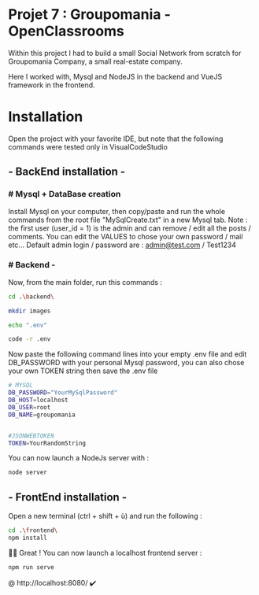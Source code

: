 
# Projet 7 : Groupomania - OpenClassrooms

Within this project I had to build a small Social Network from scratch for Groupomania Company, a small real-estate company.

Here I worked with, Mysql and NodeJS in the backend and VueJS framework in the frontend.







# Installation
Open the project with your favorite IDE,
but note that the following commands were tested only in VisualCodeStudio

## - BackEnd installation -

### # Mysql + DataBase creation 
Install Mysql on your computer, then copy/paste and run the whole commands from the root file "MySqlCreate.txt" in a new Mysql tab.
Note : the first user (user_id = 1) is the admin and can remove / edit all the posts / comments.
You can edit the VALUES to chose your own password / mail etc... 
Default admin login / password are : admin@test.com  / Test1234 

### # Backend -
Now, from the main folder, run this commands :

```bash
cd .\backend\

mkdir images

echo ".env"

code -r .env

```
Now paste the following command lines into your empty .env file and edit DB_PASSWORD with your personal Mysql password, you can also chose your own TOKEN string then save the .env file
```bash 
# MYSQL
DB_PASSWORD="YourMySqlPassword"
DB_HOST=localhost
DB_USER=root
DB_NAME=groupomania


#JSONWEBTOKEN
TOKEN=YourRandomString
```
You can now launch a NodeJs server with :
```bash
node server
```
## - FrontEnd installation -
Open a new terminal (ctrl + shift + ù) and run the following :
```bash
cd .\frontend\
npm install
```
🥳🎉 Great ! You can now launch a localhost frontend server :
```bash
npm run serve
```
@ 
 http://localhost:8080/  ✔️

